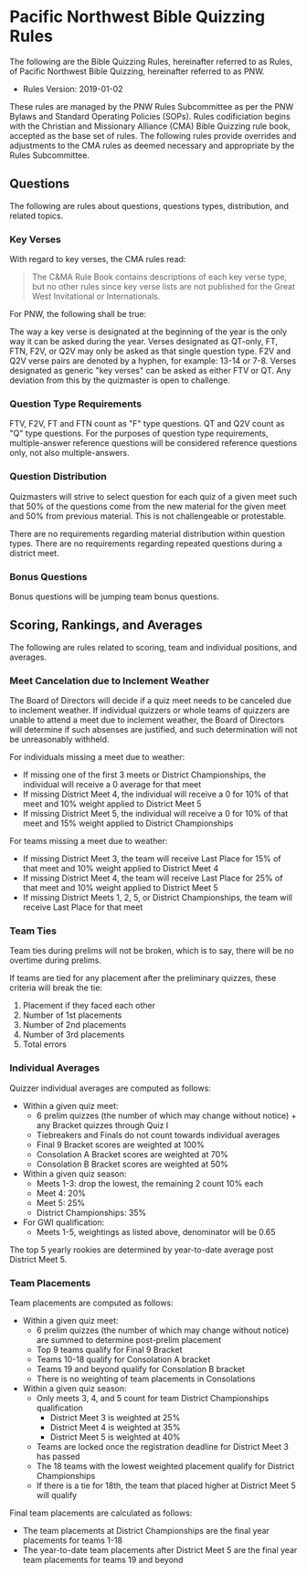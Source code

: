 # Pacific Northwest Bible Quizzing Rules

The following are the Bible Quizzing Rules, hereinafter referred to as Rules, of Pacific Northwest Bible Quizzing, hereinafter referred to as PNW.

- Rules Version: 2019-01-02

These rules are managed by the PNW Rules Subcommittee as per the PNW Bylaws and Standard Operating Policies (SOPs). Rules codificiation begins with the Christian and Missionary Alliance (CMA) Bible Quizzing rule book, accepted as the base set of rules. The following rules provide overrides and adjustments to the CMA rules as deemed necessary and appropriate by the Rules Subcommittee.

## Questions

The following are rules about questions, questions types, distribution, and related topics.

### Key Verses

With regard to key verses, the CMA rules read:

> The C&MA Rule Book contains descriptions of each key verse type, but no other rules since key verse lists are not published for the Great West Invitational or Internationals.

For PNW, the following shall be true:

The way a key verse is designated at the beginning of the year is the only way it can be asked during the year. Verses designated as QT-only, FT, FTN, F2V, or Q2V may only be asked as that single question type. F2V and Q2V verse pairs are denoted by a hyphen, for example: 13-14 or 7-8. Verses designated as generic "key verses" can be asked as either FTV or QT. Any deviation from this by the quizmaster is open to challenge.

### Question Type Requirements

FTV, F2V, FT and FTN count as "F" type questions. QT and Q2V count as "Q" type questions. For the purposes of question type requirements, multiple-answer reference questions will be considered reference questions only, not also multiple-answers.

### Question Distribution

Quizmasters will strive to select question for each quiz of a given meet such that 50% of the questions come from the new material for the given meet and 50% from previous material. This is not challengeable or protestable.

There are no requirements regarding material distribution within question types. There are no requirements regarding repeated questions during a district meet.

### Bonus Questions

Bonus questions will be jumping team bonus questions.

## Scoring, Rankings, and Averages

The following are rules related to scoring, team and individual positions, and averages.

### Meet Cancelation due to Inclement Weather

The Board of Directors will decide if a quiz meet needs to be canceled due to inclement weather. If individual quizzers or whole teams of quizzers are unable to attend a meet due to inclement weather, the Board of Directors will determine if such absenses are justified, and such determination will not be unreasonably withheld.

For individuals missing a meet due to weather:

- If missing one of the first 3 meets or District Championships, the individual will receive a 0 average for that meet
- If missing District Meet 4, the individual will receive a 0 for 10% of that meet and 10% weight applied to District Meet 5
- If missing District Meet 5, the individual will receive a 0 for 10% of that meet and 15% weight applied to District Championships

For teams missing a meet due to weather:

- If missing District Meet 3, the team will receive Last Place for 15% of that meet and 10% weight applied to District Meet 4
- If missing District Meet 4, the team will receive Last Place for 25% of that meet and 10% weight applied to District Meet 5
- If missing District Meets 1, 2, 5, or District Championships, the team will receive Last Place for that meet

### Team Ties

Team ties during prelims will not be broken, which is to say, there will be no overtime during prelims.

If teams are tied for any placement after the preliminary quizzes, these criteria will break the tie:

1. Placement if they faced each other
2. Number of 1st placements
3. Number of 2nd placements
4. Number of 3rd placements
5. Total errors

### Individual Averages

Quizzer individual averages are computed as follows:

- Within a given quiz meet:
    - 6 prelim quizzes (the number of which may change without notice) + any Bracket quizzes through Quiz I
    - Tiebreakers and Finals do not count towards individual averages
    - Final 9 Bracket scores are weighted at 100%
    - Consolation A Bracket scores are weighted at 70%
    - Consolation B Bracket scores are weighted at 50%
- Within a given quiz season:
    - Meets 1-3: drop the lowest, the remaining 2 count 10% each
    - Meet 4: 20%
    - Meet 5: 25%
    - District Championships: 35%
- For GWI qualification:
    - Meets 1-5, weightings as listed above, denominator will be 0.65

The top 5 yearly rookies are determined by year-to-date average post District Meet 5.

### Team Placements

Team placements are computed as follows:

- Within a given quiz meet:
    - 6 prelim quizzes (the number of which may change without notice) are summed to determine post-prelim placement
    - Top 9 teams qualify for Final 9 Bracket
    - Teams 10-18 qualify for Consolation A bracket
    - Teams 19 and beyond qualify for Consolation B bracket
    - There is no weighting of team placements in Consolations
- Within a given quiz season:
    - Only meets 3, 4, and 5 count for team District Championships qualification
        - District Meet 3 is weighted at 25%
        - District Meet 4 is weighted at 35%
        - District Meet 5 is weighted at 40%
    - Teams are locked once the registration deadline for District Meet 3 has passed
    - The 18 teams with the lowest weighted placement qualify for District Championships
    - If there is a tie for 18th, the team that placed higher at District Meet 5 will qualify

Final team placements are calculated as follows:

- The team placements at District Championships are the final year placements for teams 1-18
- The year-to-date team placements after District Meet 5 are the final year team placements for teams 19 and beyond
